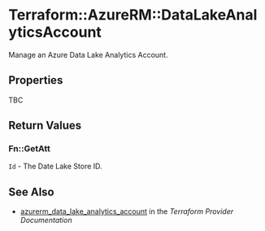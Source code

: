 # Terraform::AzureRM::DataLakeAnalyticsAccount

Manage an Azure Data Lake Analytics Account.

## Properties

TBC

## Return Values

### Fn::GetAtt

`Id` - The Date Lake Store ID.

## See Also

* [azurerm_data_lake_analytics_account](https://www.terraform.io/docs/providers/azurerm/r/data_lake_analytics_account.html) in the _Terraform Provider Documentation_